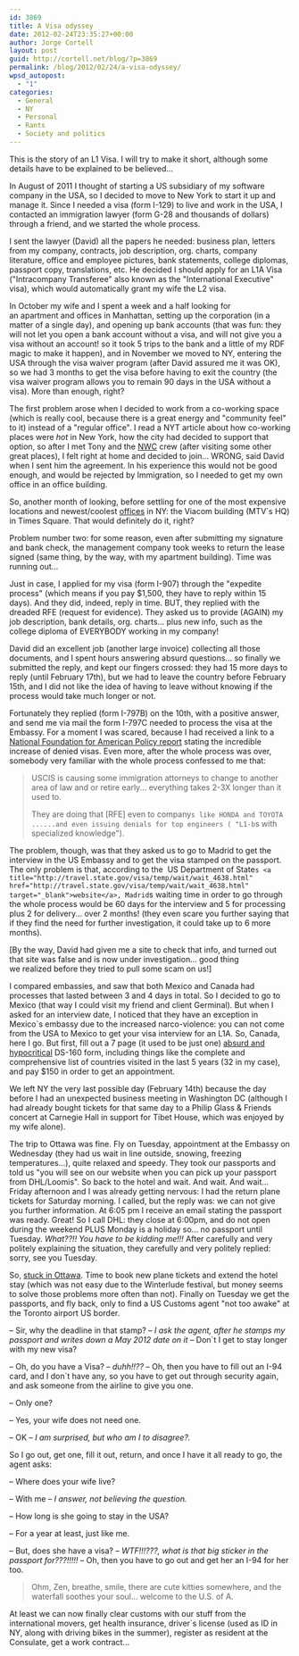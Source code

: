 ```yaml
---
id: 3869
title: A Visa odyssey
date: 2012-02-24T23:35:27+00:00
author: Jorge Cortell
layout: post
guid: http://cortell.net/blog/?p=3869
permalink: /blog/2012/02/24/a-visa-odyssey/
wpsd_autopost:
  - "1"
categories:
  - General
  - NY
  - Personal
  - Rants
  - Society and politics
---
```

This is the story of an L1 Visa. I will try to make it short, although some details have to be explained to be believed...

In August of 2011 I thought of starting a US subsidiary of my software company in the USA, so I decided to move to New York to start it up and manage it. Since I needed a visa (form I-129) to live and work in the USA, I contacted an immigration lawyer (form G-28 and thousands of dollars) through a friend, and we started the whole process.

I sent the lawyer (David) all the papers he needed: business plan, letters from my company, contracts, job description, org. charts, company literature, office and employee pictures, bank statements, college diplomas, passport copy, translations, etc. He decided I should apply for an L1A Visa ("Intracompany Transferee" also known as the "International Executive" visa), which would automatically grant my wife the L2 visa.

In October my wife and I spent a week and a half looking for an apartment and offices in Manhattan, setting up the corporation (in a matter of a single day), and opening up bank accounts (that was fun: they will not let you open a bank account without a visa, and will not give you a visa without an account! so it took 5 trips to the bank and a little of my RDF magic to make it happen), and in November we moved to NY, entering the USA through the visa waiver program (after David assured me it was OK), so we had 3 months to get the visa before having to exit the country (the visa waiver program allows you to remain 90 days in the USA without a visa). More than enough, right?

The first problem arose when I decided to work from a co-working space (which is really cool, because there is a great energy and "community feel" to it) instead of a "regular office". I read a NYT article about how co-working places were _hot_ in New York, how the city had decided to support that option, so after I met Tony and the <a title="http://nwc.co/" href="http://nwc.co/" target="_blank">NWC</a> crew (after visiting some other great places), I felt right at home and decided to join... WRONG, said David when I sent him the agreement. In his experience this would not be good enough, and would be rejected by Immigration, so I needed to get my own office in an office building.

So, another month of looking, before settling for one of the most expensive locations and newest/coolest <a title="http://www.kanteron.com/blog/kanteron/2011/12/kanteron-systems-new-office-in-times-square-new-york/" href="http://www.kanteron.com/blog/kanteron/2011/12/kanteron-systems-new-office-in-times-square-new-york/" target="_blank">offices</a> in NY: the Viacom building (MTV`s HQ) in Times Square. That would definitely do it, right?

Problem number two: for some reason, even after submitting my signature and bank check, the management company took weeks to return the lease signed (same thing, by the way, with my apartment building). Time was running out...

Just in case, I applied for my visa (form I-907) through the "expedite process" (which means if you pay $1,500, they have to reply within 15 days). And they did, indeed, reply in time. BUT, they replied with the dreaded RFE (request for evidence). They asked us to provide (AGAIN) my job description, bank details, org. charts... plus new info, such as the college diploma of EVERYBODY working in my company!

David did an excellent job (another large invoice) collecting all those documents, and I spent hours answering absurd questions... so finally we submitted the reply, and kept our fingers crossed: they had 15 more days to reply (until February 17th), but we had to leave the country before February 15th, and I did not like the idea of having to leave without knowing if the process would take much longer or not.

Fortunately they replied (form I-797B) on the 10th, with a positive answer, and send me via mail the form I-797C needed to process the visa at the Embassy. For a moment I was scared, because I had received a link to a <a title="http://www.nfap.com/pdf/NFAP_Policy_Brief.USCIS_and_Denial_Rates_of_L1_and_H%201B_Petitions.February2012.pdf" href="http://www.nfap.com/pdf/NFAP_Policy_Brief.USCIS_and_Denial_Rates_of_L1_and_H%201B_Petitions.February2012.pdf" target="_blank">National Foundation for American Policy report</a> stating the incredible increase of denied visas. Even more, after the whole process was over, somebody very familiar with the whole process confessed to me that:

> USCIS is causing some immigration attorneys to change to another area of law and or retire early... everything takes 2-3X longer than it used to.
> 
> They are doing that [RFE] even to company`s like HONDA and TOYOTA ......and even issuing denials for top engineers ( "L1-b`s with specialized knowledge").

The problem, though, was that they asked us to go to Madrid to get the interview in the US Embassy and to get the visa stamped on the passport. The only problem is that, according to the  US Department of State`s <a title="http://travel.state.gov/visa/temp/wait/wait_4638.html" href="http://travel.state.gov/visa/temp/wait/wait_4638.html" target="_blank">website</a>, Madrid`s waiting time in order to go through the whole process would be 60 days for the interview and 5 for processing plus 2 for delivery... over 2 months! (they even scare you further saying that if they find the need for further investigation, it could take up to 6 more months).

[By the way, David had given me a site to check that info, and turned out that site was false and is now under investigation... good thing we realized before they tried to pull some scam on us!]

I compared embassies, and saw that both Mexico and Canada had processes that lasted between 3 and 4 days in total. So I decided to go to Mexico (that way I could visit my friend and client Germinal). But when I asked for an interview date, I noticed that they have an exception in Mexico`s embassy due to the increased narco-violence: you can not come from the USA to Mexico to get your visa interview for an L1A. So, Canada, here I go. But first, fill out a 7 page (it used to be just one) <a title="http://cortell.net/blog/2012/02/hypocritical-and-absurd-visa-questions/" href="http://cortell.net/blog/2012/02/hypocritical-and-absurd-visa-questions/" target="_blank">absurd and hypocritical</a> DS-160 form, including things like the complete and comprehensive list of countries visited in the last 5 years (32 in my case), and pay $150 in order to get an appointment.

We left NY the very last possible day (February 14th) because the day before I had an unexpected business meeting in Washington DC (although I had already bought tickets for that same day to a Philip Glass & Friends concert at Carnegie Hall in support for Tibet House, which was enjoyed by my wife alone).

The trip to Ottawa was fine. Fly on Tuesday, appointment at the Embassy on Wednesday (they had us wait in line outside, snowing, freezing temperatures...), quite relaxed and speedy. They took our passports and told us "you will see on our website when you can pick up your passport from DHL/Loomis". So back to the hotel and wait. And wait. And wait... Friday afternoon and I was already getting nervous: I had the return plane tickets for Saturday morning. I called, but the reply was: we can not give you further information. At 6:05 pm I receive an email stating the passport was ready. Great! So I call DHL: they close at 6:00pm, and do not open during the weekend PLUS Monday is a holiday so... no passport until Tuesday. _What??!! You have to be kidding me!!!_ After carefully and very politely explaining the situation, they carefully and very politely replied: sorry, see you Tuesday.

So, <a title="http://cortell.net/blog/2012/02/stuck-in-ottawa-canada-for-a-week/" href="http://cortell.net/blog/2012/02/stuck-in-ottawa-canada-for-a-week/" target="_blank">stuck in Ottawa</a>. Time to book new plane tickets and extend the hotel stay (which was not easy due to the Winterlude festival, but money seems to solve those problems more often than not). Finally on Tuesday we get the passports, and fly back, only to find a US Customs agent "not too awake" at the Toronto airport US border.

– Sir, why the deadline in that stamp? – _I ask the agent, after he stamps my passport and writes down a May 2012 date on it_ – Don`t I get to stay longer with my new visa?

– Oh, do you have a Visa? – _duhh!!??_ – Oh, then you have to fill out an I-94 card, and I don`t have any, so you have to get out through security again, and ask someone from the airline to give you one.

– Only one?

– Yes, your wife does not need one.

– OK – _I am surprised, but who am I to disagree?._

So I go out, get one, fill it out, return, and once I have it all ready to go, the agent asks:

– Where does your wife live?

– With me – _I answer, not believing the question._

– How long is she going to stay in the USA?

– For a year at least, just like me.

– But, does she have a visa? – _WTF!!!???, what is that big sticker in the passport for???!!!!!_ – Oh, then you have to go out and get her an I-94 for her too.

> Ohm, Zen, breathe, smile, there are cute kitties somewhere, and the waterfall soothes your soul... welcome to the U.S. of A.

At least we can now finally clear customs with our stuff from the international movers, get health insurance, driver`s license (used as ID in NY, along with driving bikes in the summer), register as resident at the Consulate, get a work contract...